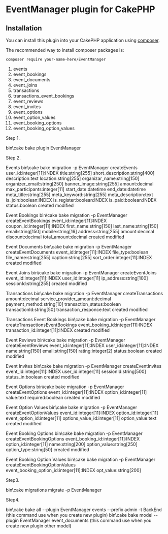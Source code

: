 # EventManager plugin for CakePHP

## Installation

You can install this plugin into your CakePHP application using [composer](http://getcomposer.org).

The recommended way to install composer packages is:

```
composer require your-name-here/EventManager
```


01. events
02. event_bookings
03. event_documents
04. event_joins
05. transactions
06. transactions_event_bookings
07. event_reviews
08. event_invites
09. event_options
10. event_option_values
11. event_booking_options
12. event_booking_option_values


Step 1.

bin\cake bake plugin EventManager

Step 2.

Events
bin\cake bake migration -p EventManager createEvents user_id:integer[11]:INDEX title:string[255] short_description:string[400] description:text location:string[255] organizar_name:string[150] organizer_email:string[250] banner_image:string[255] amount:decimal max_participants:integer[11] start_date:datetime end_date:datetime meta_title:string[255] meta_keyword:string[255] meta_description:text is_join:boolean:INDEX is_register:boolean:INDEX is_paid:boolean:INDEX status:boolean created modified

Event Bookings
bin\cake bake migration -p EventManager createEventBookings event_id:integer[11]:INDEX coupon_id:integer[11]:INDEX first_name:string[150] last_name:string[150] email:string[150] mobile:string[16] address:string[255] amount:decimal discount:decimal total_amount:decimal created modified

Event Documents
bin\cake bake migration -p EventManager createEventDocuments event_id:integer[11]:INDEX file_type:boolean file_name:string[255] caption:string[255] sort_order:integer[11]:INDEX created modified

Event Joins
bin\cake bake migration -p EventManager createEventJoins event_id:integer[11]:INDEX  user_id:integer[11] ip_address:string[100] sessionId:string[255] created modified

Transactions
bin\cake bake migration -p EventManager createTransactions amount:decimal service_provider_amount:decimal payment_method:string[10] transaction_status:boolean transactionId:string[50] transaction_responce:text created modified

Transactions Event Bookings
bin\cake bake migration -p EventManager createTransactionsEventBookings event_booking_id:integer[11]:INDEX transaction_id:integer[11]:INDEX created modified

Event Reviews
bin\cake bake migration -p EventManager createEventReviews event_id:integer[11]:INDEX user_id:integer[11]:INDEX name:string[150] email:string[150] rating:integer[2] status:boolean created modified

Event Invites
bin\cake bake migration -p EventManager createEventInvites event_id:integer[11]:INDEX user_id:integer[11] sessionId:string[500] status_in:boolean created modified

Event Options
bin\cake bake migration -p EventManager createEventOptions event_id:integer[11]:INDEX option_id:integer[11] value:text required:boolean created modified

Event Option Values
bin\cake bake migration -p EventManager createEventOptionValues event_id:integer[11]:INDEX option_id:integer[11] event_option_id:integer[11] options_value_id:integer[11] option_value:text created modified

Event Booking Options
bin\cake bake migration -p EventManager createEventBookingOptions event_booking_id:integer[11]:INDEX option_id:integer[11] name:string[200] option_value:string[250] option_type:string[50] created modified

Event Booking Option Values
bin\cake bake migration -p EventManager createEventBookingOptionValues event_booking_option_id:integer[11]:INDEX opt_value:string[200]

Step3.

bin\cake migrations migrate -p EventManager


Step4.

bin\cake bake all --plugin EventManager events --prefix admin -t BackEnd  (this command use when you create new plugin)
bin\cake bake model --plugin EventManager event_documents (this command use when you create new plugin other model)
